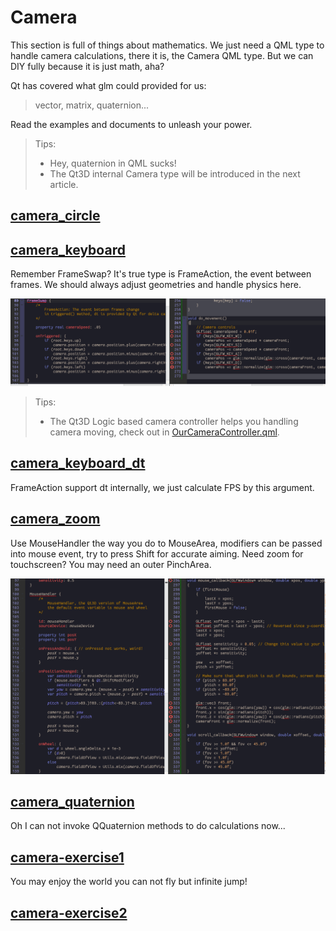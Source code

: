 Camera
======

This section is full of things about mathematics. We just need a QML type to handle camera calculations, there it is, the Camera QML type. But we can DIY fully because it is just math, aha?

Qt has covered what glm could provided for us:

> vector, matrix, quaternion...

Read the examples and documents to unleash your power.

> Tips:
>
> -	Hey, quaternion in QML sucks!
> -	The Qt3D internal Camera type will be introduced in the next article.

[camera_circle](../qml/camera_circle.qml)
-----------------------------------------

[camera_keyboard](../qml/camera_keyboard.qml)
---------------------------------------------

Remember FrameSwap? It's true type is FrameAction, the event between frames. We should always adjust geometries and handle physics here.

![](img/camera_keyboard.0.png)

> Tips:
>
> -	The Qt3D Logic based camera controller helps you handling camera moving, check out in [OurCameraController.qml](../qml/Components/OurCameraController.qml).

[camera\_keyboard\_dt](../qml/camera_keyboard_dt.qml)
-----------------------------------------------------

FrameAction support dt internally, we just calculate FPS by this argument.

[camera_zoom](../qml/camera_zoom.qml)
-------------------------------------

Use MouseHandler the way you do to MouseArea, modifiers can be passed into mouse event, try to press Shift for accurate aiming. Need zoom for touchscreen? You may need an outer PinchArea.

![](img/camera_zoom.0.png)

[camera_quaternion](../qml/camera_quaternion.qml)
-------------------------------------------------

Oh I can not invoke QQuaternion methods to do calculations now...

[camera-exercise1](../qml/camera-exercise1.qml)
-----------------------------------------------

You may enjoy the world you can not fly but infinite jump!

[camera-exercise2](../qml/camera-exercise2.qml)
-----------------------------------------------
